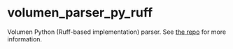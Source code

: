 # volumen_parser_py_ruff

Volumen Python (Ruff-based implementation) parser. See [the repo](https://github.com/kossnocorp/volumen) for more information.
